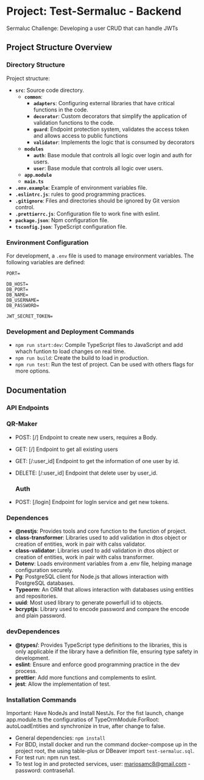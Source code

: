 # Project: Test-Sermaluc - Backend

Sermaluc Challenge: Developing a user CRUD that can handle JWTs

## Project Structure Overview

### Directory Structure

Project structure:

- **`src`**: Source code directory.
  - **`common`**:
    - **`adapters`**: Configuring external libraries that have critical functions in the code.
    - **`decorator`**: Custom decorators that simplify the application of validation functions to the code.
    - **`guard`**: Endpoint protection system, validates the access token and allows access to public functions
    - **`validator`**: Implements the logic that is consumed by decorators
  - **`modules`**
    - **`auth`**: Base module that controls all logic over login and auth for users.
    - **`user`**: Base module that controls all logic over users.
  - **`app.module`**
  - **`main.ts`** 
- **`.env.example`**: Example of environment variables file.
- **`.eslintrc.js`**: rules to good programming practices.
- **`.gitignore`**: Files and directories should be ignored by Git version control.
- **`.prettierrc.js`**: Configuration file to work fine with eslint.
- **`package.json`**: Npm configuration file.
- **`tsconfig.json`**: TypeScript configuration file.

### Environment Configuration

For development, a `.env` file is used to manage environment variables. The following variables are defined:

```plaintext
PORT=

DB_HOST=
DB_PORT=
DB_NAME=
DB_USERNAME=
DB_PASSWORD=

JWT_SECRET_TOKEN=
```

### Development and Deployment Commands

- `npm run start:dev`: Compile TypeScript files to JavaScript and add whach funtion to load changes on real time.
- `npm run build`: Create the build to load in production.
- `npm run test`: Run the test of project. Can be used with others flags for more options.

## Documentation

### API Endpoints
  ### QR-Maker

- POST: [/] Endpoint to create new users, requires a Body.
- GET: [/] Endpoint to get all existing users
- GET: [/:user_id] Endpoint to get the information of one user by id.
- DELETE: [/:user_id] Endpoint that delete user by user_id.

  ### Auth

- POST: [/login] Endpoint for logIn service and get new tokens.
 
### Dependences

- **@nestjs**: Provides tools and core function to the function of project.
- **class-transformer**: Libraries used to add validation in dtos object or creation of entities, work in pair with calss validator.
- **class-validator**: Libraries used to add validation in dtos object or creation of entities, work in pair with calss transformer.
- **Dotenv**: Loads environment variables from a .env file, helping manage configuration securely.
- **Pg**: PostgreSQL client for Node.js that allows interaction with PostgreSQL databases.
- **Typeorm**: An ORM that allows interaction with databases using entities and repositories.
- **uuid**: Most used library to generate powerfull id to objects.
- **bcryptjs**: Library used to encode password and compare the encode and plain password.


### devDependences

- **@types/**: Provides TypeScript type definitions to the libraries, this is only applicable if the library have a definition file, ensuring type safety in development.
- **eslint**: Ensure and enforce good programming practice in the dev process.
- **prettier**: Add more functions and complements to eslint.
- **jest**: Allow the implementation of test.

### Installation Commands
  Important: Have NodeJs and Install NestJs.
  For the fist launch, change app.module.ts the configuratios of TypeOrmModule.ForRoot: autoLoadEntities and synchronize in true, after change to false.
- General dependencies: `npm install`
- For BDD, install docker and run the command docker-compose up in the project root, the using table-plus or DBeaver import `test-sermaluc.sql`.
- For test run: npm run test.
- To test log in and protected services, user: mariosamc8@gmail.com - password: contraseña1.